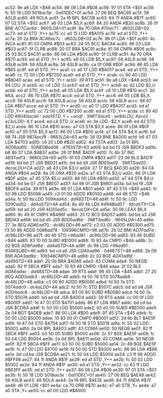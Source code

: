 ac52: 9e a8        LDX    <$A8
ac54: 86 08        LDA    #$08
ac56: 97 01        STA    <$01
ac58: fc 50 18     LDD    $5018
ac5b: 0a 01        DEC    <$01
ac5d: 27 06        BEQ    $AC65
ac5f: 58           ASLB
ac60: 49           ROLA
ac61: 2a f8        BPL    $AC5B
ac63: 84 7f        ANDA   #$7F
ac65: 97 02        STA    <$02
ac67: a6 03        LDA    $3,X
ac69: 84 20        ANDA   #$20
ac6b: 26 0f        BNE    $AC7C
ac6d: 96 01        LDA    <$01
ac6f: 8a 70        ORA    #$70
ac71: d6 02        LDB    <$02
ac73: ed a1        STD    ,Y++
ac75: cc a0 15     LDD    #$A015
ac78: ed a1        STD    ,Y++
ac7a: 20 2a        BRA    $ACA6
ac7c: d6 02        LDB    <$02
ac7e: 96 01        LDA    <$01
ac80: 4c           INCA
ac81: 81 03        CMPA   #$03
ac83: 24 05        BCC    $AC8A
ac85: 86 03        LDA    #$03
ac87: 5f           CLRB
ac88: 20 07        BRA    $AC91
ac8a: 81 06        CMPA   #$06
ac8c: 25 03        BCS    $AC91
ac8e: 86 06        LDA    #$06
ac90: 5f           CLRB
ac91: 8a 70        ORA    #$70
ac93: ed a1        STD    ,Y++
ac95: e6 05        LDB    $5,X
ac97: 58           ASLB
ac98: 58           ASLB
ac99: 58           ASLB
ac9a: 58           ASLB
ac9b: ca 0f        ORB    #$0F
ac9d: 86 65        LDA    #$65
ac9f: ed a1        STD    ,Y++
aca1: cc a0 17     LDD    #$A017
aca4: ed a1        STD    ,Y++
aca6: cc 72 00     LDD    #$7200
aca9: ed a1        STD    ,Y++
acab: cc 80 40     LDD    #$8040
acae: ed a1        STD    ,Y++
acb0: 39           RTS
acb1: 9e a8        LDX    <$A8
acb3: ee 84        LDU    ,X
acb5: ec c4        LDD    ,U
acb7: ed a1        STD    ,Y++
acb9: ec 42        LDD    $2,U
acbb: ed a1        STD    ,Y++
acbd: a6 05        LDA    $5,X
acbf: c6 10        LDB    #$10
acc1: 3d           MUL
acc2: 86 70        LDA    #$70
acc4: ed a1        STD    ,Y++
acc6: e6 05        LDB    $5,X
acc8: 58           ASLB
acc9: 58           ASLB
acca: 58           ASLB
accb: 58           ASLB
accc: 86 67        LDA    #$67
acce: ed a1        STD    ,Y++
acd0: cc a0 17     LDD    #$A017
acd3: ed a1        STD    ,Y++
acd5: cc 72 00     LDD    #$7200
acd8: ed a1        STD    ,Y++
acda: cc 80 40     LDD    #$8040
acdd: ed a1        STD    ,Y++
acdf: 39           RTS
ace0: ee 84        LDU    ,X
ace2: ec 3c        LDD    -$4,Y
ace4: ed c4        STD    ,U
ace6: ec 3e        LDD    -$2,Y
ace8: ed 42        STD    $2,U
acea: 86 10        LDA    #$10
acec: a7 03        STA    $3,X
acee: 86 0f        LDA    #$0F
acf0: a7 05        STA    $5,X
acf2: 86 00        LDA    #$00
acf4: a7 04        STA    $4,X
acf6: bd 98 74     JSR    $9874
acf9: 96 63        LDA    <$63
acfb: 26 03        BNE    $AD00
acfd: b6 47 03     LDA    $4703
ad00: c6 20        LDB    #$20
ad02: 4d           TSTA
ad03: 2a 01        BPL    $AD06
ad05: 50           NEGB
ad06: d7 63        STB    <$63
ad08: bd bd f3     JSR    $BDF3
ad0b: b6 4b 37     LDA    $4B37
ad0e: 26 0f        BNE    $AD1F
ad10: 7c 4b 37     INC    $4B37
ad13: 96 60        LDA    <$60
ad15: 81 03        CMPA   #$03
ad17: 23 06        BLS    $AD1F
ad19: bd bd 21     JSR    $BD21
ad1c: bd bd e9     JSR    $BDE9
ad1f: 39           RTS
ad20: de ca        LDU    <$CA
ad22: a6 43        LDA    $3,U
ad24: 27 17        BEQ    $AD3D
ad26: 84 04        ANDA   #$04
ad28: 8a 20        ORA    #$20
ad2a: a7 43        STA    $3,U
ad2c: 86 0f        LDA    #$0F
ad2e: a7 45        STA    $5,U
ad30: 86 00        LDA    #$00
ad32: a7 44        STA    $4,U
ad34: bd be 07     JSR    $BE07
ad37: bd 98 01     JSR    $9801
ad3a: bd bd f8     JSR    $BDF8
ad3d: 39           RTS
ad3e: 86 01        LDA    #$01
ad40: 97 45        STA    <$45
ad42: fc 50 98     LDD    $5098
ad45: c3 01 00     ADDD   #$0100
ad48: dd 46        STD    <$46
ad4a: fc 50 9a     LDD    $509A
ad4d: dd 48        STD    <$48
ad4f: fc 50 9c     LDD    $509C
ad52: dd 4a        STD    <$4A
ad54: 8e 49 4b     LDX    #$494B
ad57: 9f ca        STX    <$CA
ad59: bd ad 20     JSR    $AD20
ad5c: 9e ca        LDX    <$CA
ad5e: 30 06        LEAX   $6,X
ad60: 8c 49 6f     CMPX   #$496F
ad63: 25 f2        BCS    $AD57
ad65: bd bd a3     JSR    $BDA3
ad68: bd bd d5     JSR    $BDD5
ad6b: 39           RTS
ad6c: 96 45        LDA    <$45
ad6e: 27 3e        BEQ    $ADAE
ad70: dc 46        LDD    <$46
ad72: c3 03 00     ADDD   #$0300
ad75: f3 50 86     ADDD   $5086
ad78: 10 93 96     CMPD   <$96
ad7b: 2b 02        BMI    $AD7F
ad7d: dc 96        LDD    <$96
ad7f: dd 46        STD    <$46
ad81: dc 96        LDD    <$96
ad83: 93 46        SUBD   <$46
ad85: 83 10 00     SUBD   #$1000
ad88: 10 93 4a     CMPD   <$4A
ad8b: 2c 02        BGE    $AD8F
ad8d: dd 4a        STD    <$4A
ad8f: dc 96        LDD    <$96
ad91: 93 46        SUBD   <$46
ad93: bd cd a0     JSR    $CDA0
ad96: 0d 48        TST    <$48
ad98: 2b 09        BMI    $ADA3
ad9a: 10 93 48     CMPD   <$48
ad9d: 2c 02        BGE    $ADA1
ad9f: dd 48        STD    <$48
ada1: 20 0b        BRA    $ADAE
ada3: 43           COMA
ada4: 50           NEGB
ada5: 82 ff        SBCA   #$FF
ada7: 10 93 48     CMPD   <$48
adaa: 2f 02        BLE    $ADAE
adac: dd 48        STD    <$48
adae: 39           RTS
adaf: 96 45        LDA    <$45
adb1: 27 20        BEQ    $ADD3
adb3: dc 46        LDD    <$46
adb5: fd 50 78     STD    $5078
adb8: dc 48        LDD    <$48
adba: c3 00 80     ADDD   #$0080
adbd: fd 50 7a     STD    $507A
adc0: dc 4a        LDD    <$4A
adc2: fd 50 7c     STD    $507C
adc5: bd ad d4     JSR    $ADD4
adc8: dc 48        LDD    <$48
adca: 83 00 80     SUBD   #$0080
adcd: fd 50 7a     STD    $507A
add0: bd ad d4     JSR    $ADD4
add3: 39           RTS
add4: cc 00 0f     LDD    #$000F
add7: fd 47 01     STD    $4701
adda: 86 67        LDA    #$67
addc: bd cd ba     JSR    $CDBA
addf: fc 50 00     LDD    $5000
ade2: 83 e0 00     SUBD   #$E000
ade5: 2e 04        BGT    $ADEB
ade7: 86 00        LDA    #$00
ade9: 97 45        STA    <$45
adeb: fc 50 00     LDD    $5000
adee: 10 83 00 01  CMPD   #$0001
adf2: 2d 6b        BLT    $AE5F
adf4: fd 47 04     STD    $4704
adf7: fd 50 18     STD    $5018
adfa: fc 50 02     LDD    $5002
adfd: 2a 04        BPL    $AE03
adff: 43           COMA
ae00: 50           NEGB
ae01: 82 ff        SBCA   #$FF
ae03: b3 50 00     SUBD   $5000
ae06: 2c 57        BGE    $AE5F
ae08: fc 50 04     LDD    $5004
ae0b: 2a 04        BPL    $AE11
ae0d: 43           COMA
ae0e: 50           NEGB
ae0f: 82 ff        SBCA   #$FF
ae11: b3 50 00     SUBD   $5000
ae14: 2c 49        BGE    $AE5F
ae16: fc 47 00     LDD    $4700
ae19: fd 50 00     STD    $5000
ae1c: 86 86        LDA    #$86
ae1e: bd cd ba     JSR    $CDBA
ae21: fc 50 04     LDD    $5004
ae24: c3 ff 98     ADDD   #$FF98
ae27: 84 1f        ANDA   #$1F
ae29: ed a1        STD    ,Y++
ae2b: fc 50 02     LDD    $5002
ae2e: 84 1f        ANDA   #$1F
ae30: ed a1        STD    ,Y++
ae32: cc 63 ff     LDD    #$63FF
ae35: ed a1        STD    ,Y++
ae37: 86 06        LDA    #$06
ae39: 97 01        STA    <$01
ae3b: fc 50 18     LDD    $5018
ae3e: 0a 01        DEC    <$01
ae40: 27 06        BEQ    $AE48
ae42: 58           ASLB
ae43: 49           ROLA
ae44: 2a f8        BPL    $AE3E
ae46: 84 7f        ANDA   #$7F
ae48: d6 01        LDB    <$01
ae4a: ca 70        ORB    #$70
ae4c: e7 a0        STB    ,Y+
ae4e: a7 a0        STA    ,Y+
ae50: cc a0 00     LDD    #$A000
